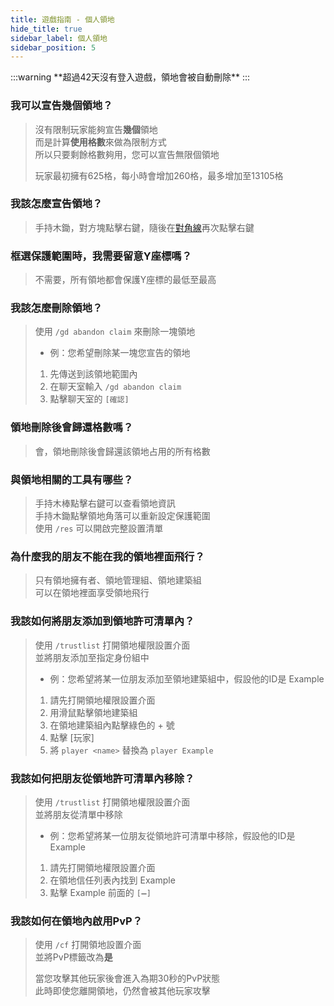 ```yaml
---
title: 遊戲指南 - 個人領地
hide_title: true
sidebar_label: 個人領地
sidebar_position: 5
---
```


<div style={{ textAlign: "center" }}>
    :::warning
    **超過42天沒有登入遊戲，領地會被自動刪除**
    :::
</div>

### 我可以宣告幾個領地？
> 沒有限制玩家能夠宣告**幾個**領地  
> 而是計算**使用格數**來做為限制方式  
> 所以只要剩餘格數夠用，您可以宣告無限個領地
>
> 玩家最初擁有625格，每小時會增加260格，最多增加至13105格

### 我該怎麼宣告領地？
> 手持木鋤，對方塊點擊右鍵，隨後在<a href="https://zh.wikipedia.org/zh-tw/%E5%B0%8D%E8%A7%92%E7%B7%9A" target="_blank">對角線</a>再次點擊右鍵

### 框選保護範圍時，我需要留意Y座標嗎？
> 不需要，所有領地都會保護Y座標的最低至最高

### 我該怎麼刪除領地？
> 使用 `/gd abandon claim` 來刪除一塊領地
>
> - 例：您希望刪除某一塊您宣告的領地
> 1. 先傳送到該領地範圍內
> 2. 在聊天室輸入 `/gd abandon claim`
> 3. 點擊聊天室的 `[確認]`

### 領地刪除後會歸還格數嗎？
> 會，領地刪除後會歸還該領地占用的所有格數

### 與領地相關的工具有哪些？
> 手持木棒點擊右鍵可以查看領地資訊  
> 手持木鋤點擊領地角落可以重新設定保護範圍  
> 使用 `/res` 可以開啟完整設置清單  

### 為什麼我的朋友不能在我的領地裡面飛行？
> 只有領地擁有者、領地管理組、領地建築組  
> 可以在領地裡面享受領地飛行

### 我該如何將朋友添加到領地許可清單內？
> 使用 `/trustlist` 打開領地權限設置介面  
> 並將朋友添加至指定身份組中
>
> - 例：您希望將某一位朋友添加至領地建築組中，假設他的ID是 Example
> 1. 請先打開領地權限設置介面
> 2. 用滑鼠點擊領地建築組
> 3. 在領地建築組內點擊綠色的 + 號
> 4. 點擊 [玩家]
> 5. 將 `player <name>` 替換為 `player Example`

### 我該如何把朋友從領地許可清單內移除？
> 使用 `/trustlist` 打開領地權限設置介面  
> 並將朋友從清單中移除
>
> - 例：您希望將某一位朋友從領地許可清單中移除，假設他的ID是 Example
> 1. 請先打開領地權限設置介面
> 2. 在領地信任列表內找到 Example
> 3. 點擊 Example 前面的 `[➖]`

### 我該如何在領地內啟用PvP？
> 使用 `/cf` 打開領地設置介面  
> 並將PvP標籤改為**是**
>
> 當您攻擊其他玩家後會進入為期30秒的PvP狀態  
> 此時即使您離開領地，仍然會被其他玩家攻擊
